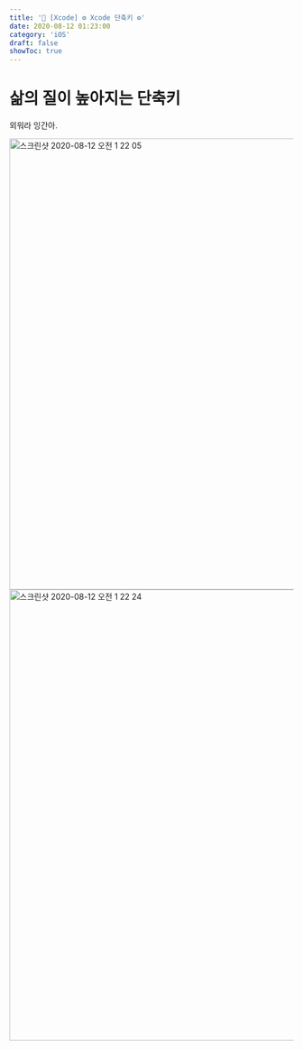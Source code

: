 ```yaml
---
title: '🌈 [Xcode] ⚙️ Xcode 단축키 ⚙️'
date: 2020-08-12 01:23:00
category: 'iOS'
draft: false 
showToc: true
---
```


# 삶의 질이 높아지는 단축키

외워라 잉간아.

<img width="800" alt="스크린샷 2020-08-12 오전 1 22 05" src="https://user-images.githubusercontent.com/55340876/89922611-3e520d00-dc3a-11ea-8064-f3d387c452b9.png">

<img width="800" alt="스크린샷 2020-08-12 오전 1 22 24" src="https://user-images.githubusercontent.com/55340876/89922640-47db7500-dc3a-11ea-8da7-ed21d259e3a8.png">
